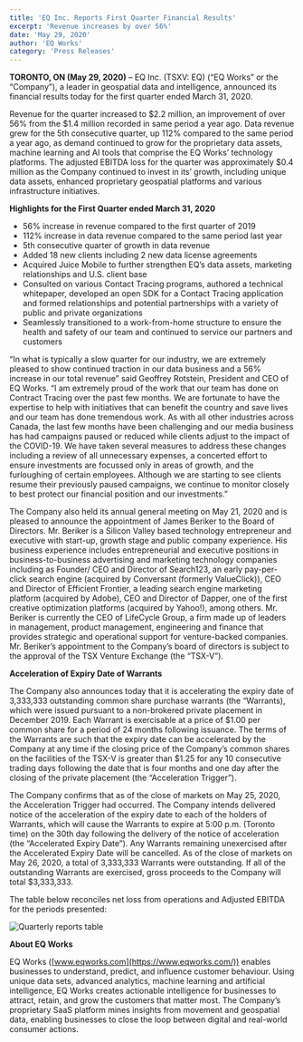 ```yaml
---
title: 'EQ Inc. Reports First Quarter Financial Results'
excerpt: 'Revenue increases by over 56%'
date: 'May 29, 2020'
author: 'EQ Works'
category: 'Press Releases'
---
```


**TORONTO, ON (May 29, 2020)** – EQ Inc. (TSXV: EQ) (“EQ Works” or the “Company”), a leader in geospatial data and intelligence, announced its financial results today for the first quarter ended March 31, 2020.

Revenue for the quarter increased to $2.2 million, an improvement of over 56% from the $1.4 million recorded in same period a year ago. Data revenue grew for the 5th consecutive quarter, up 112% compared to the same period a year ago, as demand continued to grow for the proprietary data assets, machine learning and AI tools that comprise the EQ Works’ technology platforms. The adjusted EBITDA loss for the quarter was approximately $0.4 million as the Company continued to invest in its’ growth, including unique data assets, enhanced proprietary geospatial platforms and various infrastructure initiatives.

**Highlights for the First Quarter ended March 31, 2020**

- 56% increase in revenue compared to the first quarter of 2019
- 112% increase in data revenue compared to the same period last year
- 5th consecutive quarter of growth in data revenue
- Added 18 new clients including 2 new data license agreements
- Acquired Juice Mobile to further strengthen EQ’s data assets, marketing relationships and U.S. client base
- Consulted on various Contact Tracing programs, authored a technical whitepaper, developed an open SDK for a Contact Tracing application and formed relationships and potential partnerships with a variety of public and private organizations
- Seamlessly transitioned to a work-from-home structure to ensure the health and safety of our team and continued to service our partners and customers

“In what is typically a slow quarter for our industry, we are extremely pleased to show continued traction in our data business and a 56% increase in our total revenue” said Geoffrey Rotstein, President and CEO of EQ Works. “I am extremely proud of the work that our team has done on Contract Tracing over the past few months. We are fortunate to have the expertise to help with initiatives that can benefit the country and save lives and our team has done tremendous work. As with all other industries across Canada, the last few months have been challenging and our media business has had campaigns paused or reduced while clients adjust to the impact of the COVID-19. We have taken several measures to address these changes including a review of all unnecessary expenses, a concerted effort to ensure investments are focussed only in areas of growth, and the furloughing of certain employees. Although we are starting to see clients resume their previously paused campaigns, we continue to monitor closely to best protect our financial position and our investments.”

The Company also held its annual general meeting on May 21, 2020 and is pleased to announce the appointment of James Beriker to the Board of Directors. Mr. Beriker is a Silicon Valley based technology entrepreneur and executive with start-up, growth stage and public company experience. His business experience includes entrepreneurial and executive positions in business-to-business advertising and marketing technology companies including as Founder/ CEO and Director of Search123, an early pay-per-click search engine (acquired by Conversant (formerly ValueClick)), CEO and Director of Efficient Frontier, a leading search engine marketing platform (acquired by Adobe), CEO and Director of Dapper, one of the first creative optimization platforms  (acquired by Yahoo!), among others. Mr. Beriker is currently the CEO of LifeCycle Group, a firm made up of leaders in management, product management, engineering and finance that provides strategic and operational support for venture-backed companies. Mr. Beriker’s appointment to the Company’s board of directors is subject to the approval of the TSX Venture Exchange (the “TSX-V”).

**Acceleration of Expiry Date of Warrants**

The Company also announces today that it is accelerating the expiry date of 3,333,333 outstanding common share purchase warrants (the “Warrants), which were issued pursuant to a non-brokered private placement in December 2019. Each Warrant is exercisable at a price of $1.00 per common share for a period of 24 months following issuance. The terms of the Warrants are such that the expiry date can be accelerated by the Company at any time if the closing price of the Company’s common shares on the facilities of the TSX-V is greater than $1.25 for any 10 consecutive trading days following the date that is four months and one day after the closing of the private placement (the “Acceleration Trigger”).

The Company confirms that as of the close of markets on May 25, 2020, the Acceleration Trigger had occurred. The Company intends delivered notice of the acceleration of the expiry date to each of the holders of Warrants, which will cause the Warrants to expire at 5:00 p.m. (Toronto time) on the 30th day following the delivery of the notice of acceleration (the “Accelerated Expiry Date”). Any Warrants remaining unexercised after the Accelerated Expiry Date will be cancelled. As of the close of markets on May 26, 2020, a total of 3,333,333 Warrants were outstanding. If all of the outstanding Warrants are exercised, gross proceeds to the Company will total $3,333,333.

The table below reconciles net loss from operations and Adjusted EBITDA for the periods presented:

![Quarterly reports table](/images/posts/1stq20.jpg "Quarterly reports table")

**About EQ Works**

EQ Works ([www.eqworks.com](https://www.eqworks.com/)) enables businesses to understand, predict, and influence customer behaviour. Using unique data sets, advanced analytics, machine learning and artificial intelligence, EQ Works creates actionable intelligence for businesses to attract, retain, and grow the customers that matter most. The Company’s proprietary SaaS platform mines insights from movement and geospatial data, enabling businesses to close the loop between digital and real-world consumer actions.